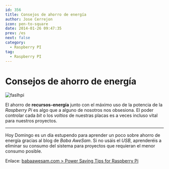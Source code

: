 ```yaml
---
id: 356
title: Consejos de ahorro de energía
author: Jose Cerrejon
icon: pen-to-square
date: 2014-01-26 09:47:35
prev: /es
next: false
category:
  - Raspberry PI
tag:
  - Raspberry PI
---
```


# Consejos de ahorro de energía

![faslhpi](/images/raspflash.jpg)

El ahorro de **recursos-energía** junto con el máximo uso de la potencia de la *Raspberry Pi* es algo que a alguno de nosotros nos obsesiona. El poder controlar cada *bit* o los *voltios* de nuestras placas es a veces incluso vital para nuestros proyectos.

- - -
Hoy Domingo es un día estupendo para aprender un poco sobre ahorro de energía gracias al blog de *Baba AweSam*. Si no usáis el *USB*, aprenderéis a eliminar su consumo del sistema para proyectos que requieran el menor consumo posible.

Enlace: [babaawesam.com > Power Saving Tips for Raspberry Pi](http://babaawesam.com/2014/01/24/power-saving-tips-for-raspberry-pi/)